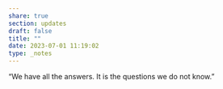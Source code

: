 ```yaml
---
share: true
section: updates
draft: false
title: ""
date: 2023-07-01 11:19:02
type: _notes
---
```


“We have all the answers. It is the questions we do not know.”
